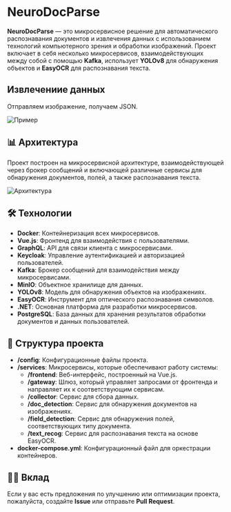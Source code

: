 # NeuroDocParse

**NeuroDocParse** — это микросервисное решение для автоматического распознавания документов и извлечения данных с использованием технологий компьютерного зрения и обработки изображений. Проект включает в себя несколько микросервисов, взаимодействующих между собой с помощью **Kafka**, использует **YOLOv8** для обнаружения объектов и **EasyOCR** для распознавания текста.

## Извлечениие данных

Отправляем изображение, получаем JSON.

![Пример](https://github.com/avgalaida/NeuroDocParse/blob/main/sample.avif)

## 📊 Архитектура

Проект построен на микросервисной архитектуре, взаимодействующей через брокер сообщений и включающей различные сервисы для обнаружения документов, полей, а также распознавания текста.

![Архитектура](https://github.com/avgalaida/NeuroDocParse/blob/main/architecture.avif)

## 🛠 Технологии

- **Docker**: Контейнеризация всех микросервисов.
- **Vue.js**: Фронтенд для взаимодействия с пользователями.
- **GraphQL**: API для связи клиента с микросервисами.
- **Keycloak**: Управление аутентификацией и авторизацией пользователей.
- **Kafka**: Брокер сообщений для взаимодействия между микросервисами.
- **MinIO**: Объектное хранилище для данных.
- **YOLOv8**: Модель для обнаружения объектов на изображениях.
- **EasyOCR**: Инструмент для оптического распознавания символов.
- **.NET**: Основная платформа для разработки микросервисов.
- **PostgreSQL**: База данных для хранения результатов обработки документов и данных пользователей.

## 📂 Структура проекта

- **/config**: Конфигурационные файлы проекта.
- **/services**: Микросервисы, которые обеспечивают работу системы:
  - **/frontend**: Веб-интерфейс, построенный на Vue.js.
  - **/gateway**: Шлюз, который управляет запросами от фронтенда и направляет их к соответствующим сервисам.
  - **/collector**: Сервис для сбора данных.
  - **/doc_detection**: Сервис для обнаружения документов на изображениях.
  - **/field_detection**: Сервис для обнаружения полей, соответствующих типу документа.
  - **/text_recog**: Сервис для распознавания текста на основе EasyOCR.
- **docker-compose.yml**: Конфигурационный файл для оркестрации контейнеров.

## 🧑‍💻 Вклад

Если у вас есть предложения по улучшению или оптимизации проекта, пожалуйста, создайте **Issue** или отправьте **Pull Request**.
